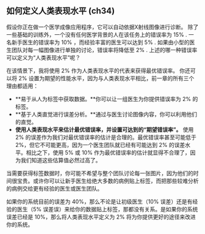 ##  如何定义人类表现水平 (ch34)


假设你正在做一个医学成像应用程序，它可以自动依据X射线图像进行诊断。 除了一些基础的训练外，一个没有任何医学背景的人在该任务上的错误率为 15% .  一名新手医生的错误率为 10% ，而经验丰富的医生可以达到 5% . 如果由小型的医生团队对每一幅图像进行单独的讨论，错误率将降低至 2% . 上述的哪一种错误率可以定义为“人类表现水平”呢？

在该情景下，我将使用 2% 作为人类表现水平的代表来获得最优错误率。 你还可以将 2% 设置为期望的性能水平，因为与人类表现水平相比，前一章的所有三个理由都适用： 

- **易于从人为标签中获取数据。**你可以让一组医生为你提供错误率为 2% 的标签。 
- **基于人类直觉进行误差分析。**通过与医生讨论图像内容，你可以利用他们的直觉。 
- **使用人类表现水平来估计最优错误率，并设置可达到的“期望错误率”。** 使用 2% 的误差作为我们对最优错误率的估计是合理的。最优错误率甚至可能低于 2%，但它不可能更高，因为一个医生团队就已经有可能达到 2% 的误差水平。相比之下，使用 5% 或 10% 作为最优错误率的估计就显得不合理了，因为我们知道这些估算值必然过高了。

当需要获得标签数据时，你可能不希望与整个团队讨论每一张图片，因为他们的时间很宝贵。或许你可以让新手医生给绝大多数的病例贴上标签，而把那些较难分析的病例交给更有经验的医生或医生团队。 

如果你的系统目前的误差为 40%，那么不论是让初级医生（10% 误差）还是有经验的医生（5% 误差误）来给你的数据贴上标签，那都没有关系。是如果你的系统误差已经是 10%，那么将人类表现水平定义为 2% 将为你提供更好的途径来改进你的系统。